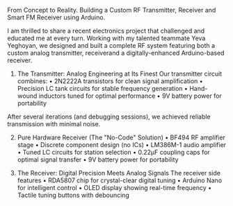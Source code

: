 From Concept to Reality.
Building a Custom RF Transmitter, Receiver and Smart FM Receiver using Arduino.

I am thrilled to share a recent electronics project that challenged and educated me at every turn. Working with my talented teammate Yeva Yeghoyan, 
we designed and built a complete RF system featuring both a custom analog transmitter, receiverand a digitally-enhanced Arduino-based receiver.

1. The Transmitter: Analog Engineering at Its Finest
Our transmitter circuit combines:
• 2N2222A transistors for clean signal amplification
• Precision LC tank circuits for stable frequency generation
• Hand-wound inductors tuned for optimal performance
• 9V battery power for portability

After several iterations (and debugging sessions), we achieved reliable transmission with minimal noise.

2. Pure Hardware Receiver (The "No-Code" Solution)
• BF494 RF amplifier stage
• Discrete component design (no ICs)
• LM386M-1 audio amplifier
• Tuned LC circuits for station selection
• 0.22μF coupling caps for optimal signal transfer
• 9V battery power for portability

3. The Receiver: Digital Precision Meets Analog Signals
The receiver side features
• RDA5807 chip for crystal-clear digital tuning
• Arduino Nano for intelligent control
• OLED display showing real-time frequency
• Tactile tuning buttons with debouncing
